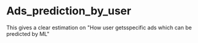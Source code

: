 # Ads_prediction_by_user
This gives a clear estimation on "How user getsspecific ads which can be predicted by ML"
